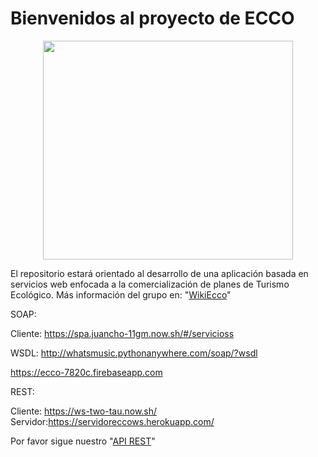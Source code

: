 # Bienvenidos al proyecto de ECCO
<p align="center">

  <img src="https://camo.githubusercontent.com/7236f261f2a9e31cfda0679a1054fa4f729318f0/68747470733a2f2f692e6962622e636f2f534b746a434e6b2f4c6f676f2e706e67" width="400" height="350">
</p>

El repositorio estará orientado al desarrollo de una aplicación basada en servicios web enfocada a la comercialización de planes de Turismo Ecológico. Más información del grupo en: "[WikiEcco](https://github.com/webservices1930/ECCO/wiki)"

SOAP:

Cliente: https://spa.juancho-11gm.now.sh/#/servicioss

WSDL: http://whatsmusic.pythonanywhere.com/soap/?wsdl

https://ecco-7820c.firebaseapp.com


REST:

Cliente: https://ws-two-tau.now.sh/
Servidor:https://servidoreccows.herokuapp.com/

Por favor sigue nuestro "[API REST](https://github.com/webservices1930/ECCO/blob/master/RutasRecursosREST%20-%20Hoja%201.pdf)"
